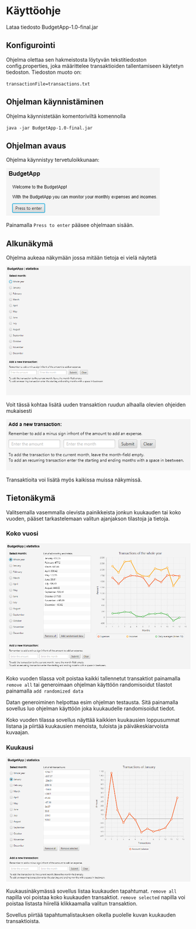 # Käyttöohje

Lataa tiedosto BudgetApp-1.0-final.jar

## Konfigurointi

Ohjelma olettaa sen hakmeistosta löytyvän tekstitiedoston config.properties, 
joka määrittelee transaktioiden tallentamiseen käytetyn tiedoston. Tiedoston muoto on:

`transactionFile=transactions.txt`

## Ohjelman käynnistäminen

Ohjelma käynnistetään komentoriviltä komennolla

`java -jar BudgetApp-1.0-final.jar`

## Ohjelman avaus

Ohjelma käynnistyy tervetuloikkunaan:

![welcomeScene](https://github.com/nikool/otm-harjoitustyo/blob/master/dokumentointi/welcomeScene.PNG)

Painamalla `Press to enter` pääsee ohjelmaan sisään.

## Alkunäkymä

Ohjelma aukeaa näkymään jossa mitään tietoja ei vielä näytetä

![statScene](https://github.com/nikool/otm-harjoitustyo/blob/master/dokumentointi/statScene.PNG)

Voit tässä kohtaa lisätä uuden transaktion ruudun alhaalla olevien ohjeiden mukaisesti

![addTransaction](https://github.com/nikool/otm-harjoitustyo/blob/master/dokumentointi/addTransaction.PNG)

Transaktioita voi lisätä myös kaikissa muissa näkymissä.

## Tietonäkymä

Valitsemalla vasemmalla olevista painikkeista jonkun kuukauden tai koko vuoden, 
pääset tarkastelemaan valitun ajanjakson tilastoja ja tietoja.

### Koko vuosi

![wholeYear](https://github.com/nikool/otm-harjoitustyo/blob/master/dokumentointi/wholeYear.PNG)

Koko vuoden tilassa voit poistaa kaikki tallennetut transaktiot painamalla `remove all` 
tai generoimaan ohjelman käyttöön randomisoidut tilastot painamalla `add randomized data`

Datan generoiminen helpottaa esim ohjelman testausta. 
Sitä painamalla sovellus luo ohjelman käyttöön joka kuukaudelle randomisoidut tiedot.

Koko vuoden tilassa sovellus näyttää kaikkien kuukausien loppusummat listana 
ja piirtää kuukausien menoista, tuloista ja päiväkeskiarvoista kuvaajan.

### Kuukausi

![oneMonth](https://github.com/nikool/otm-harjoitustyo/blob/master/dokumentointi/oneMonth.PNG)

Kuukausinäkymässä sovellus listaa kuukauden tapahtumat. `remove all` napilla voi poistaa koko kuukauden transaktiot. 
`remove selected` napilla voi poistaa listasta hiirellä klikkaamalla valitun transaktion.

Sovellus piirtää tapahtumalistauksen oikella puolelle kuvan kuukauden transaktioista.
